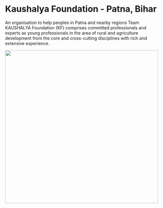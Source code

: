 # Kaushalya Foundation - Patna, Bihar

An organisation to help peoples in Patna and nearby regions
Team KAUSHALYA Foundation (KF) comprises committed professionals and experts as young professionals in the area of rural and agriculture development from the core and cross-cutting disciplines with rich and extensive experience.

<img src="1.jpg"  width = 500dp/>

